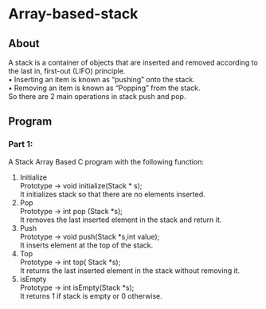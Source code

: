 # Array-based-stack
## About
A stack is a container of objects that are inserted and removed according
to the last in, first-out (LIFO) principle.<br>
• Inserting an item is known as “pushing” onto the stack.<br>
• Removing an item is known as “Popping” from the stack.<br>
So there are 2 main operations in stack push and pop.
## Program
### Part 1:
A Stack Array Based C program with the following function:
1. Initialize<br>
Prototype -> void initialize(Stack * s);<br>
It initializes stack so that there are no elements inserted.
2. Pop<br>
Prototype -> int pop (Stack *s);<br>
It removes the last inserted element in the stack and return it.
3. Push<br>
Prototype  -> void push(Stack *s,int value);<br>
It inserts element at the top of the stack.
4. Top<br>
Prototype  -> int top( Stack *s);<br>
It returns the last inserted element in the stack without removing it.
5. isEmpty<br>
Prototype  -> int isEmpty(Stack *s);<br>
It returns 1 if stack is empty or 0 otherwise.
